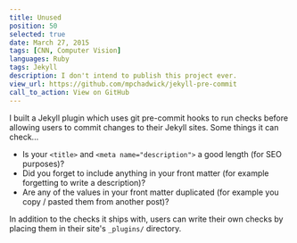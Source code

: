 ```yaml
---
title: Unused
position: 50
selected: true
date: March 27, 2015
tags: [CNN, Computer Vision] 
languages: Ruby
tags: Jekyll
description: I don't intend to publish this project ever.
view_url: https://github.com/mpchadwick/jekyll-pre-commit
call_to_action: View on GitHub
---
```


I built a Jekyll plugin which uses git pre-commit hooks to run checks before allowing users to commit changes to their Jekyll sites. Some things it can check...

- Is your `<title>` and `<meta name="description">` a good length (for SEO purposes)?
- Did you forget to include anything in your front matter (for example forgetting to write a description)?
- Are any of the values in your front matter duplicated (for example you copy / pasted them from another post)?

In addition to the checks it ships with, users can write their own checks by placing them in their site's `_plugins/` directory.
